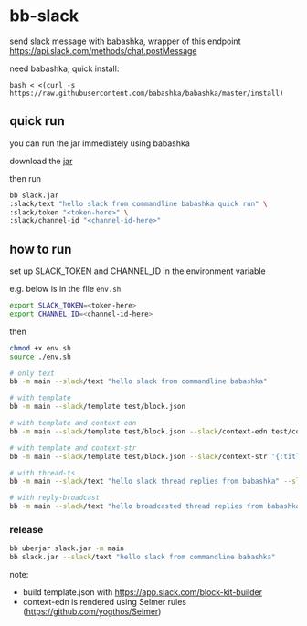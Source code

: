 # bb-slack

send slack message with babashka, wrapper of this endpoint
https://api.slack.com/methods/chat.postMessage

need babashka, quick install:
```
bash < <(curl -s https://raw.githubusercontent.com/babashka/babashka/master/install)

```
## quick run
you can run the jar immediately using babashka

download the [jar](https://github.com/keychera/bb-slack/releases/tag/latest)

then run
```sh
bb slack.jar
:slack/text "hello slack from commandline babashka quick run" \
:slack/token "<token-here>" \
:slack/channel-id "<channel-id-here>"
```

## how to run

set up SLACK_TOKEN and CHANNEL_ID in the environment variable

e.g. below is in the file `env.sh`

```sh
export SLACK_TOKEN=<token-here>
export CHANNEL_ID=<channel-id-here>
```
then
```sh
chmod +x env.sh
source ./env.sh

# only text
bb -m main --slack/text "hello slack from commandline babashka"

# with template
bb -m main --slack/template test/block.json

# with template and context-edn
bb -m main --slack/template test/block.json --slack/context-edn test/context.edn

# with template and context-str
bb -m main --slack/template test/block.json --slack/context-str '{:title "This is from commandline" :from "someone"}'

# with thread-ts
bb -m main --slack/text "hello slack thread replies from babashka" --slack/thread-ts 1690280713.589219

# with reply-broadcast
bb -m main --slack/text "hello broadcasted thread replies from babashka" --slack/thread-ts 1690280713.589219 --slack/reply-broadcast
```


### release

```sh
bb uberjar slack.jar -m main
bb slack.jar --slack/text "hello slack from commandline babashka"
```

note:
  - build template.json with https://app.slack.com/block-kit-builder
  - context-edn is rendered using Selmer rules (https://github.com/yogthos/Selmer)